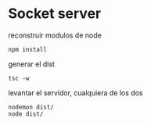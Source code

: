# Socket server

reconstruir modulos de node

```
npm install
```

generar el dist

```
tsc -w
```

levantar el servidor, cualquiera de los dos

```
nodemon dist/
node dist/
```
